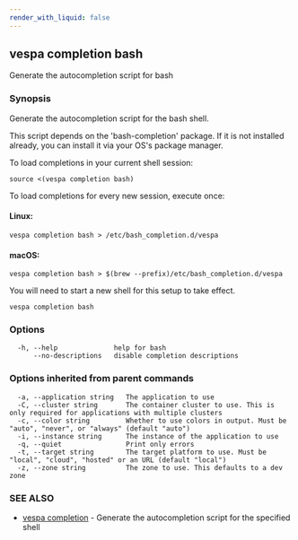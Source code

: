 ```yaml
---
render_with_liquid: false
---
```


## vespa completion bash

Generate the autocompletion script for bash

### Synopsis

Generate the autocompletion script for the bash shell.

This script depends on the 'bash-completion' package.
If it is not installed already, you can install it via your OS's package manager.

To load completions in your current shell session:

	source <(vespa completion bash)

To load completions for every new session, execute once:

#### Linux:

	vespa completion bash > /etc/bash_completion.d/vespa

#### macOS:

	vespa completion bash > $(brew --prefix)/etc/bash_completion.d/vespa

You will need to start a new shell for this setup to take effect.


```
vespa completion bash
```

### Options

```
  -h, --help              help for bash
      --no-descriptions   disable completion descriptions
```

### Options inherited from parent commands

```
  -a, --application string   The application to use
  -C, --cluster string       The container cluster to use. This is only required for applications with multiple clusters
  -c, --color string         Whether to use colors in output. Must be "auto", "never", or "always" (default "auto")
  -i, --instance string      The instance of the application to use
  -q, --quiet                Print only errors
  -t, --target string        The target platform to use. Must be "local", "cloud", "hosted" or an URL (default "local")
  -z, --zone string          The zone to use. This defaults to a dev zone
```

### SEE ALSO

* [vespa completion](vespa_completion.html)	 - Generate the autocompletion script for the specified shell

